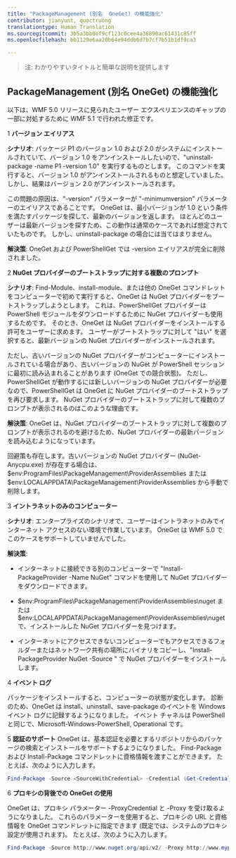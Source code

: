 ```yaml
---
title: "PackageManagement (別名  OneGet) の機能強化"
contributor: jianyunt, quoctruong
translationtype: Human Translation
ms.sourcegitcommit: 3b5a3bb0ef9cf123c0cee4a36890ac61431c85ff
ms.openlocfilehash: bb1129e6aa20b64e94ddb6d7b7cf7b51b1df9ca3

---
```


>注: わかりやすいタイトルと簡単な説明を提供します

## PackageManagement (別名  OneGet) の機能強化 ##
以下は、WMF 5.0 リリースに見られたユーザー エクスペリエンスのギャップの一部に対処するために WMF 5.1 で行われた修正です。 

1 **バージョン エイリアス**

**シナリオ**: パッケージ P1 のバージョン 1.0 および 2.0 がシステムにインストールされていて、バージョン 1.0 をアンインストールしたいので、"uninstall-package -name P1 -version 1.0" を実行するものとします。 このコマンドを実行すると、バージョン 1.0 がアンインストールされるものと想定していました。 しかし、結果はバージョン 2.0 がアンインストールされます。 
    
この問題の原因は、"-version" パラメーターが "-minimumversion" パラメーターのエイリアスであることです。 OneGet は、最小バージョンが 1.0 という条件を満たすパッケージを探して、最新のバージョンを返します。 ほとんどのユーザーは最新バージョンを探すため、この動作は通常のケースであれば想定されていたものです。 しかし、uninstall-package の場合には当てはまりません。
    
**解決策**: OneGet および PowerShellGet では -version エイリアスが完全に削除されました。 

2 **NuGet プロバイダーのブートストラップに対する複数のプロンプト**

**シナリオ**: Find-Module、install-module、または他の OneGet コマンドレットをコンピューターで初めて実行すると、OneGet は NuGet プロバイダーをブートストラップしようとします。 これは、PowerShellGet プロバイダーは PowerShell モジュールをダウンロードするために NuGet プロバイダーも使用するためです。 そのとき、OneGet は NuGet プロバイダーをインストールする許可をユーザーに求めます。 ユーザーがブートストラップに対して "はい" を選択すると、最新バージョンの NuGet プロバイダーがインストールされます。 
    
ただし、古いバージョンの NuGet プロバイダーがコンピューターにインストールされている場合があり、古いバージョンの NuGet が PowerShell セッションに最初に読み込まれることがあります (OneGet での競合状態)。 ただし、PowerShellGet が動作するには新しいバージョンの NuGet プロバイダーが必要なので、PowerShellGet は OneGet に NuGet プロバイダーのブートストラップを再び要求します。 NuGet プロバイダーのブートストラップに対して複数のプロンプトが表示されるのはこのような理由です。

**解決策**: OneGet は、NuGet プロバイダーのブートストラップに対して複数のプロンプトが表示されるのを避けるため、NuGet プロバイダーの最新バージョンを読み込むようになっています。

回避策も存在します。古いバージョンの NuGet プロバイダー (NuGet-Anycpu.exe) が存在する場合は、$env:ProgramFiles\PackageManagement\ProviderAssemblies または $env:LOCALAPPDATA\PackageManagement\ProviderAssemblies から手動で削除します。


3 **イントラネットのみのコンピューター**

**シナリオ**: エンタープライズのシナリオで、ユーザーはイントラネットのみでインターネット アクセスのない環境で作業しています。 OneGet は WMF 5.0 でこのケースをサポートしていませんでした。

**解決策**:
- インターネットに接続できる別のコンピューターで "Install-PackageProvider -Name NuGet" コマンドを使用して NuGet プロバイダーをダウンロードできます。

- $env:ProgramFiles\PackageManagement\ProviderAssemblies\nuget または $env:LOCALAPPDATA\PackageManagement\ProviderAssemblies\nuget で、インストールした NuGet プロバイダーを見つけます。 

- インターネットにアクセスできないコンピューターでもアクセスできるフォルダーまたはネットワーク共有の場所にバイナリをコピーし、"Install-PackageProvider NuGet -Source <Path to folder>" で NuGet プロバイダーをインストールします。


4 **イベント ログ**

パッケージをインストールすると、コンピューターの状態が変化します。 診断のため、OneGet は install、uninstall、save-package のイベントを Windows イベント ログに記録するようになりました。 イベント チャネルは PowerShell と同じで、Microsoft-Windows-PowerShell, Operational です。

5 **認証のサポート** OneGet は、基本認証を必要とするリポジトリからのパッケージの検索とインストールをサポートするようになりました。 Find-Package および Install-Package コマンドレットに資格情報を渡すことができます。 たとえば、次のように入力します。
``` PowerShell
Find-Package -Source <SourceWithCredential> -Credential (Get-Credential)
```
6 **プロキシの背後での OneGet の使用**

OneGet は、プロキシ パラメーター -ProxyCredential と -Proxy を受け取るようになりました。 これらのパラメーターを使用すると、プロキシの URL と資格情報を OneGet コマンドレットに指定できます (既定では、システムのプロキシ設定が使用されます)。 たとえば、次のように入力します。
``` PowerShell
Find-Package -Source http://www.nuget.org/api/v2/ -Proxy http://www.myproxyserver.com -ProxyCredential (Get-Credential)
```



<!--HONumber=Jul16_HO3-->


